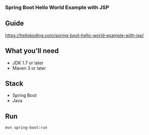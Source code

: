 ### Spring Boot Hello World Example with JSP

## Guide
https://hellokoding.com/spring-boot-hello-world-example-with-jsp/

## What you'll need
- JDK 1.7 or later
- Maven 3 or later

## Stack
- Spring Boot
- Java

## Run
`mvn spring-boot:run`

